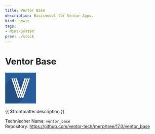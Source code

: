 ```yaml
---
title: Ventor Base
description: Basismodul für Ventor-Apps.
kind: howto
tags:
- Mint-System
prev: ./stock
---
```

# Ventor Base
![](attachments/odoo_icons_ventor_base.png)

{{ $frontmatter.description }}

Technischer Name: `ventor_base`\
Repository: <https://github.com/ventor-tech/merp/tree/17.0/ventor_base>
